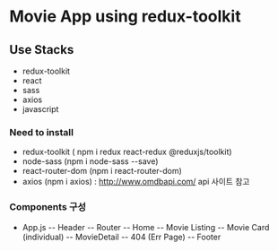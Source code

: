 # Movie App using redux-toolkit



## Use Stacks
- redux-toolkit
- react 
- sass
- axios
- javascript

### Need to install
- redux-toolkit ( npm i redux react-redux @reduxjs/toolkit)
- node-sass (npm i node-sass --save)
- react-router-dom (npm i react-router-dom)
- axios (npm i axios) : http://www.omdbapi.com/ api 사이트 참고

### Components 구성
- App.js
-- Header
-- Router
   -- Home
      -- Movie Listing
        -- Movie Card (individual)
   -- MovieDetail
   -- 404 (Err Page)
-- Footer



